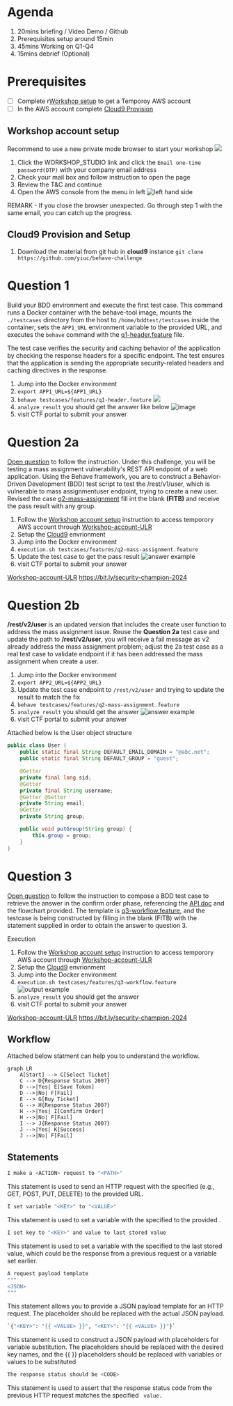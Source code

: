# Agenda

1. 20mins briefing / Video Demo / Github
2. Prerequisites setup around 15min
3. 45mins Working on Q1-Q4
4. 15mins debrief (Optional)

# Prerequisites

- [ ] Complete r[Workshop setup](#workshop-account-setup) to get a Temporoy AWS account
- [ ] In the AWS account complete [Cloud9 Provision](#cloud9-provision-and-setup)

## Workshop account setup

Recommend to use a new private mode browser to start your workshop
![](./image/private-browser.png)

1. Click the WORKSHOP_STUDIO link and click the `Email one-time password(OTP)` with your company email address
2. Check your mail box and follow instruction to open the page
3. Review the T&C and continue
4. Open the AWS console from the menu in left ![left hand side](./image/open-console.png)

REMARK - If you close the browser unexpected. Go through step 1 with the same email, you can catch up the progress.

## Cloud9 Provision and Setup

1. Download the material from git hub in **cloud9** instance `git clone https://github.com/yiuc/behave-challenge`

# Question 1

Build your BDD environment and execute the first test case. This command runs a Docker container with the behave-tool image, mounts the `./testcases` directory from the host to `/home/bddtest/testcases` inside the container, sets the `APP1_URL` environment variable to the provided URL, and executes the `behave` command with the [q1-header.feature](./testcases/features/q1-header.feature) file. 

The test case verifies the security and caching behavior of the application by checking the response headers for a specific endpoint. The test ensures that the application is sending the appropriate security-related headers and caching directives in the response.

1. Jump into the Docker environment
2. `export APP1_URL=${APP1_URL}`
3. `behave testcases/features/q1-header.feature`
![](./image/q1-output.png)
4. `analyze_result` you should get the answer like below ![image](./image/q1-answer-example.png)
5. visit CTF portal to submit your answer

# Question 2a

[Open question](https://github.com/yiuc/behave-challenge/blob/main/RUNBOOK.md#question-2a) to follow the instruction. Under this challenge, you will be testing a mass assignment vulnerability's REST API endpoint of a web application. Using the Behave framework, you are to construct a Behavior-Driven Development (BDD) test script to test the /rest/v1/user, which is vulnerable to mass assignmentuser endpoint, trying to create a new user. Revised the case [q2-mass-assignment](./testcases/features/q2-mass-assignment.feature) fill int the blank **(FITB)** and receive the pass result with any group. 

1. Follow the [Workshop account setup](https://github.com/yiuc/behave-challenge/blob/main/RUNBOOK.md#prerequisites) instruction to access temporory AWS account through [Workshop-account-ULR](https://bit.ly/security-champion-2024) 
2. Setup the [Cloud9](https://github.com/yiuc/behave-challenge/blob/main/RUNBOOK.md#cloud9-provision-and-setup) envrionment
3. Jump into the Docker environment
4. `execution.sh testcases/features/q2-mass-assignment.feature`
5. Update the test case to get the pass result
![answer example](image/q2-answer-example.png)
6. visit CTF portal to submit your answer

[Workshop-account-ULR](https://bit.ly/security-champion-2024) https://bit.ly/security-champion-2024

# Question 2b

**/rest/v2/user** is an updated version that includes the create user function to address the mass assignment issue. Reuse the **Question 2a** test case and update the path to **/rest/v2/user**, you will receive a fail message as v2 already address the mass assignment problem; adjust the 2a test case as a real test case to validate endpoint if it has been addressed the mass assignment when create a user. 

1. Jump into the Docker environment
2. `export APP2_URL=${APP2_URL}`
3. Update the test case endpoint to `/rest/v2/user` and trying to update the result to match the fix
4. `behave testcases/features/q2-mass-assignment.feature`
5. `analyze_result` you should get the answer
![answer example](image/q2-answer-example.png)
6. visit CTF portal to submit your answer

Attached below is the User object structure
```java
public class User {
    public static final String DEFAULT_EMAIL_DOMAIN = "@abc.net";
    public static final String DEFAULT_GROUP = "guest";

    @Getter
    private final long sid;
    @Getter
    private final String username;
    @Getter @Setter
    private String email;
    @Getter
    private String group;

    public void putGroup(String group) {
        this.group = group;
    }
}
```

# Question 3

[Open question](https://github.com/yiuc/behave-challenge/blob/main/RUNBOOK.md#question-3) to follow the instruction to compose a BDD test case to retrieve the answer in the confirm order phase, referencing the [API doc](./API-DOC.md) and the flowchart provided. The template is [q3-workflow.feature](./testcases/features/q3-workflow.feature), and the testcase is being constructed by filling in the blank (FITB) with the statement supplied in order to obtain the answer to question 3.

Execution
1. Follow the [Workshop account setup](https://github.com/yiuc/behave-challenge/blob/main/RUNBOOK.md#prerequisites) instruction to access temporory AWS account through [Workshop-account-ULR](https://bit.ly/security-champion-2024) 
2. Setup the [Cloud9](https://github.com/yiuc/behave-challenge/blob/main/RUNBOOK.md#cloud9-provision-and-setup) envrionment
3. Jump into the Docker environment
4. `execution.sh testcases/features/q3-workflow.feature`
![output example](./image/q3-output.png)
5. `analyze_result` you should get the answer
6. visit CTF portal to submit your answer

[Workshop-account-ULR](https://bit.ly/security-champion-2024) https://bit.ly/security-champion-2024

## Workflow

Attached below statment can help you to understand the workflow.

```mermaid
graph LR
    A[Start] --> C[Select Ticket]
    C --> D{Response Status 200?}
    D -->|Yes| E[Save Token]
    D -->|No| F[Fail]
    E --> G[Buy Ticket]
    G --> H{Response Status 200?}
    H -->|Yes| I[Confirm Order]
    H -->|No| F[Fail]
    I --> J{Response Status 200?}
    J -->|Yes| K[Success]
    J -->|No| F[Fail]
```

## Statements

```bash
I make a <ACTION> request to "<PATH>"
```
This statement is used to send an HTTP request with the specified <ACTION> (e.g., GET, POST, PUT, DELETE) to the provided <PATH> URL.


```bash
I set variable "<KEY>" to "<VALUE>"
```
This statement is used to set a variable with the specified <KEY> to the provided <VALUE>.

```bash
I set key to "<KEY>" and value to last stored value
```
This statement is used to set a variable with the specified <KEY> to the last stored value, which could be the response from a previous request or a variable set earlier.

```bash
A request payload template 
"""
<JSON>
"""
```
This statement allows you to provide a JSON payload template for an HTTP request. The <JSON> placeholder should be replaced with the actual JSON payload.

```bash
`{"<KEY>": "{{ <VALUE> }}", "<KEY>": "{{ <VALUE> }}"}`
```
This statement is used to construct a JSON payload with placeholders for variable substitution. The <KEY> placeholders should be replaced with the desired key names, and the {{ <VALUE> }} placeholders should be replaced with variables or values to be substituted

```bash
The response status should be <CODE>
```
This statement is used to assert that the response status code from the previous HTTP request matches the specified <CODE> value.